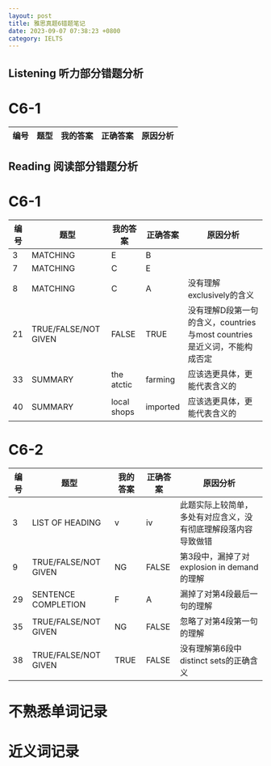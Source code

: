 ```yaml
---
layout: post
title: 雅思真题6错题笔记
date: 2023-09-07 07:38:23 +0800
category: IELTS
---
```


## Listening 听力部分错题分析
# C6-1
|编号|题型|我的答案|正确答案|原因分析|
| --- | --- | --- | --- | --- | 

## Reading 阅读部分错题分析
# C6-1

|编号|题型|我的答案|正确答案|原因分析|
| --- | --- | --- | --- | --- | 
|3| MATCHING | E | B |   |
|7| MATCHING | C | E |   |
|8| MATCHING | C | A | 没有理解exclusively的含义 |
|21|TRUE/FALSE/NOT GIVEN | FALSE | TRUE | 没有理解D段第一句的含义，countries 与most countries是近义词，不能构成否定 |
|33|SUMMARY | the atctic | farming | 应该选更具体，更能代表含义的 |
|40|SUMMARY | local shops | imported |  应该选更具体，更能代表含义的 |


# C6-2

|编号|题型|我的答案|正确答案|原因分析|
| --- | --- | --- | --- | --- |
|3| LIST OF HEADING | v |  iv  | 此题实际上较简单，多处有对应含义，没有彻底理解段落内容导致做错 |
|9| TRUE/FALSE/NOT GIVEN | NG | FALSE  | 第3段中，漏掉了对explosion in demand的理解 |
|29| SENTENCE COMPLETION  | F | A | 漏掉了对第4段最后一句的理解 |
|35| TRUE/FALSE/NOT GIVEN | NG | FALSE |  忽略了对第4段第一句的理解 |
|38| TRUE/FALSE/NOT GIVEN | TRUE | FALSE |   没有理解第6段中 distinct sets的正确含义 |

# 不熟悉单词记录

# 近义词记录